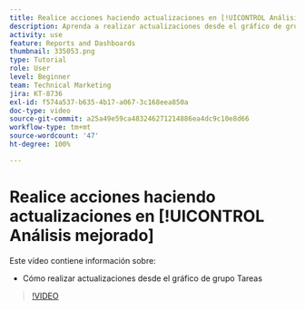 ```yaml
---
title: Realice acciones haciendo actualizaciones en [!UICONTROL Análisis mejorado]
description: Aprenda a realizar actualizaciones desde el gráfico de grupo Tareas en Workfront.
activity: use
feature: Reports and Dashboards
thumbnail: 335053.png
type: Tutorial
role: User
level: Beginner
team: Technical Marketing
jira: KT-8736
exl-id: f574a537-b635-4b17-a067-3c168eea850a
doc-type: video
source-git-commit: a25a49e59ca483246271214886ea4dc9c10e8d66
workflow-type: tm+mt
source-wordcount: '47'
ht-degree: 100%

---
```


# Realice acciones haciendo actualizaciones en [!UICONTROL Análisis mejorado]

Este vídeo contiene información sobre:

* Cómo realizar actualizaciones desde el gráfico de grupo Tareas

>[!VIDEO](https://video.tv.adobe.com/v/335053/?quality=12&learn=on)
